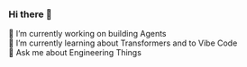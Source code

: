 ### Hi there 👋

🔭  I’m currently working on building Agents \
🌱  I’m currently learning about Transformers and to Vibe Code \
💬  Ask me about Engineering Things
<!-- - 📫  How to reach me: [LinkedIn](https://www.linkedin.com/in/bharadwajpy/), [Twitter](https://twitter.com/bharadwaj_py), [StackOverflow](https://stackoverflow.com/users/4191196/bharadwaj-pendyala), [Portfolio](https://bharadwaj.netlify.app/) -->

